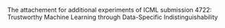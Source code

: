 The attachement for additional experiments of ICML submission 4722: Trustworthy
Machine Learning through Data-Specific Indistinguishability

